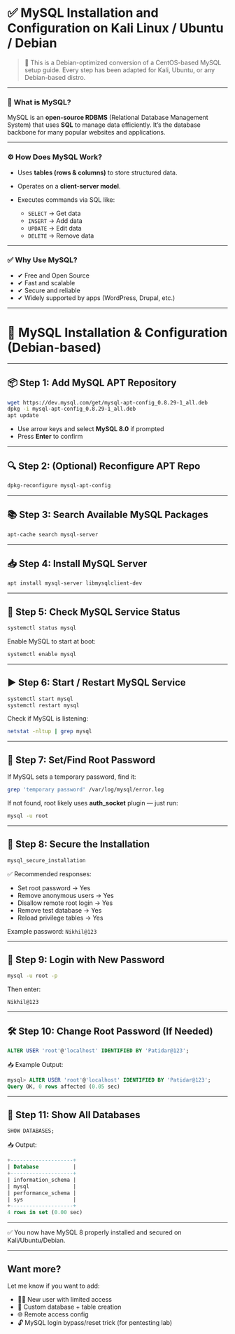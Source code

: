
# ✅ MySQL Installation and Configuration on **Kali Linux / Ubuntu / Debian**

> 🧠 This is a Debian-optimized conversion of a CentOS-based MySQL setup guide. Every step has been adapted for Kali, Ubuntu, or any Debian-based distro.

---

### 🧾 **What is MySQL?**

MySQL is an **open-source RDBMS** (Relational Database Management System) that uses **SQL** to manage data efficiently. It’s the database backbone for many popular websites and applications.

---

### ⚙️ **How Does MySQL Work?**

* Uses **tables (rows & columns)** to store structured data.
* Operates on a **client-server model**.
* Executes commands via SQL like:

  * `SELECT` → Get data
  * `INSERT` → Add data
  * `UPDATE` → Edit data
  * `DELETE` → Remove data

---

### ✅ **Why Use MySQL?**

* ✔ Free and Open Source
* ✔ Fast and scalable
* ✔ Secure and reliable
* ✔ Widely supported by apps (WordPress, Drupal, etc.)

---

# 🔽 MySQL Installation & Configuration (Debian-based)

---

## 📦 Step 1: Add MySQL APT Repository

```bash
wget https://dev.mysql.com/get/mysql-apt-config_0.8.29-1_all.deb
dpkg -i mysql-apt-config_0.8.29-1_all.deb
apt update
```

* Use arrow keys and select **MySQL 8.0** if prompted
* Press **Enter** to confirm

---

## 🔍 Step 2: (Optional) Reconfigure APT Repo

```bash
dpkg-reconfigure mysql-apt-config
```

---

## 📚 Step 3: Search Available MySQL Packages

```bash
apt-cache search mysql-server
```

---

## 📥 Step 4: Install MySQL Server

```bash
apt install mysql-server libmysqlclient-dev
```

---

## 🚦 Step 5: Check MySQL Service Status

```bash
systemctl status mysql
```

Enable MySQL to start at boot:

```bash
systemctl enable mysql
```

---

## ▶️ Step 6: Start / Restart MySQL Service

```bash
systemctl start mysql
systemctl restart mysql
```

Check if MySQL is listening:

```bash
netstat -nltup | grep mysql
```

---

## 🔐 Step 7: Set/Find Root Password

If MySQL sets a temporary password, find it:

```bash
grep 'temporary password' /var/log/mysql/error.log
```

If not found, root likely uses **auth\_socket** plugin — just run:

```bash
mysql -u root
```

---

## 🔧 Step 8: Secure the Installation

```bash
mysql_secure_installation
```

✅ Recommended responses:

* Set root password → Yes
* Remove anonymous users → Yes
* Disallow remote root login → Yes
* Remove test database → Yes
* Reload privilege tables → Yes

Example password: `Nikhil@123`

---

## 🔑 Step 9: Login with New Password

```bash
mysql -u root -p
```

Then enter:

```
Nikhil@123
```

---

## 🛠 Step 10: Change Root Password (If Needed)

```sql
ALTER USER 'root'@'localhost' IDENTIFIED BY 'Patidar@123';
```

📥 Example Output:

```sql
mysql> ALTER USER 'root'@'localhost' IDENTIFIED BY 'Patidar@123';
Query OK, 0 rows affected (0.05 sec)
```

---

## 📂 Step 11: Show All Databases

```sql
SHOW DATABASES;
```

📥 Output:

```sql
+--------------------+
| Database           |
+--------------------+
| information_schema |
| mysql              |
| performance_schema |
| sys                |
+--------------------+
4 rows in set (0.00 sec)
```

---

✅ You now have MySQL 8 properly installed and secured on Kali/Ubuntu/Debian.

---

## Want more?

Let me know if you want to add:

* 🧑‍💻 New user with limited access
* 📁 Custom database + table creation
* 🌐 Remote access config
* 🔓 MySQL login bypass/reset trick (for pentesting lab)

